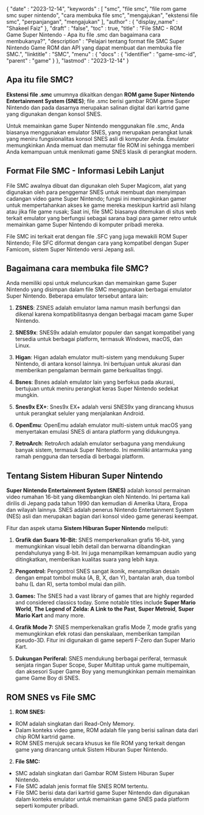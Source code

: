 {
   "date" : "2023-12-14",
   "keywords" : [
"smc",
"file smc",
"file rom game smc super nintendo",
"cara membuka file smc",
"mengajukan",
"ekstensi file smc",
"perpanjangan",
"mengajukan"
],
   "author" : {
      "display_name" : "Shakeel Faiz"
},
   "draft" : "false",
   "toc" : true,
   "title" : "File SMC - ROM Game Super Nintendo - Apa itu file .smc dan bagaimana cara membukanya?",
   "description" : "Pelajari tentang format file SMC Super Nintendo Game ROM dan API yang dapat membuat dan membuka file SMC.",
   "linktitle" : "SMC",
   "menu" : {
      "docs" : {
         "identifier" : "game-smc-id",
         "parent" : "game"
}
},
   "lastmod" : "2023-12-14"
}

## Apa itu file SMC?

**Ekstensi file .smc** umumnya dikaitkan dengan **ROM game Super Nintendo Entertainment System (SNES)**; file .smc berisi gambar ROM game Super Nintendo dan pada dasarnya merupakan salinan digital dari kartrid game yang digunakan dengan konsol SNES.

Untuk memainkan game Super Nintendo menggunakan file .smc, Anda biasanya menggunakan emulator SNES, yang merupakan perangkat lunak yang meniru fungsionalitas konsol SNES asli di komputer Anda. Emulator memungkinkan Anda memuat dan memutar file ROM ini sehingga memberi Anda kemampuan untuk menikmati game SNES klasik di perangkat modern.

## Format File SMC - Informasi Lebih Lanjut

File SMC awalnya dibuat dan digunakan oleh Super Magicom, alat yang digunakan oleh para penggemar SNES untuk membuat dan menyimpan cadangan video game Super Nintendo; fungsi ini memungkinkan gamer untuk mempertahankan akses ke game mereka meskipun kartrid asli hilang atau jika file game rusak; Saat ini, file SMC biasanya ditemukan di situs web terkait emulator yang berfungsi sebagai sarana bagi para gamer retro untuk memainkan game Super Nintendo di komputer pribadi mereka.

File SMC ini terkait erat dengan file .SFC yang juga mewakili ROM Super Nintendo; File SFC diformat dengan cara yang kompatibel dengan Super Famicom, sistem Super Nintendo versi Jepang asli.

## Bagaimana cara membuka file SMC?

Anda memiliki opsi untuk meluncurkan dan memainkan game Super Nintendo yang disimpan dalam file SMC menggunakan berbagai emulator Super Nintendo. Beberapa emulator tersebut antara lain:

1.  **ZSNES**: ZSNES adalah emulator lama namun masih berfungsi dan dikenal karena kompatibilitasnya dengan berbagai macam game Super Nintendo.
    
2.  **SNES9x**: SNES9x adalah emulator populer dan sangat kompatibel yang tersedia untuk berbagai platform, termasuk Windows, macOS, dan Linux.
    
3.  **Higan**: Higan adalah emulator multi-sistem yang mendukung Super Nintendo, di antara konsol lainnya. Ini bertujuan untuk akurasi dan memberikan pengalaman bermain game berkualitas tinggi.
    
4.  **Bsnes**: Bsnes adalah emulator lain yang berfokus pada akurasi, bertujuan untuk meniru perangkat keras Super Nintendo sedekat mungkin.
    
5.  **Snes9x EX+**: Snes9x EX+ adalah versi SNES9x yang dirancang khusus untuk perangkat seluler yang menjalankan Android.
    
6.  **OpenEmu**: OpenEmu adalah emulator multi-sistem untuk macOS yang menyertakan emulasi SNES di antara platform yang didukungnya.
    
7.  **RetroArch**: RetroArch adalah emulator serbaguna yang mendukung banyak sistem, termasuk Super Nintendo. Ini memiliki antarmuka yang ramah pengguna dan tersedia di berbagai platform.

## Tentang Sistem Hiburan Super Nintendo

**Super Nintendo Entertainment System (SNES)** adalah konsol permainan video rumahan 16-bit yang dikembangkan oleh Nintendo. Ini pertama kali dirilis di Jepang pada tahun 1990 dan kemudian di Amerika Utara, Eropa dan wilayah lainnya. SNES adalah penerus Nintendo Entertainment System (NES) asli dan merupakan bagian dari konsol video game generasi keempat.

Fitur dan aspek utama **Sistem Hiburan Super Nintendo** meliputi:

1.  **Grafik dan Suara 16-Bit:** SNES memperkenalkan grafis 16-bit, yang memungkinkan visual lebih detail dan berwarna dibandingkan pendahulunya yang 8-bit. Ini juga menampilkan kemampuan audio yang ditingkatkan, memberikan kualitas suara yang lebih kaya.
    
2.  **Pengontrol:** Pengontrol SNES sangat ikonik, menampilkan desain dengan empat tombol muka (A, B, X, dan Y), bantalan arah, dua tombol bahu (L dan R), serta tombol mulai dan pilih.
    
3.  **Games:** The SNES had a vast library of games that are highly regarded and considered classics today. Some notable titles include **Super Mario World**, **The Legend of Zelda: A Link to the Past**, **Super Metroid**, **Super Mario Kart** and many more.
    
4.  **Grafik Mode 7:** SNES memperkenalkan grafis Mode 7, mode grafis yang memungkinkan efek rotasi dan penskalaan, memberikan tampilan pseudo-3D. Fitur ini digunakan di game seperti F-Zero dan Super Mario Kart.
    
5.  **Dukungan Periferal:** SNES mendukung berbagai periferal, termasuk senjata ringan Super Scope, Super Multitap untuk game multipemain, dan aksesori Super Game Boy yang memungkinkan pemain memainkan game Game Boy di SNES.

## ROM SNES vs File SMC

1.  **ROM SNES:**
    
- ROM adalah singkatan dari Read-Only Memory.
- Dalam konteks video game, ROM adalah file yang berisi salinan data dari chip ROM kartrid game.
- ROM SNES merujuk secara khusus ke file ROM yang terkait dengan game yang dirancang untuk Sistem Hiburan Super Nintendo.
2.  **File SMC:**
    
- SMC adalah singkatan dari Gambar ROM Sistem Hiburan Super Nintendo.
- File SMC adalah jenis format file SNES ROM tertentu.
- File SMC berisi data dari kartrid game Super Nintendo dan digunakan dalam konteks emulator untuk memainkan game SNES pada platform seperti komputer pribadi.

